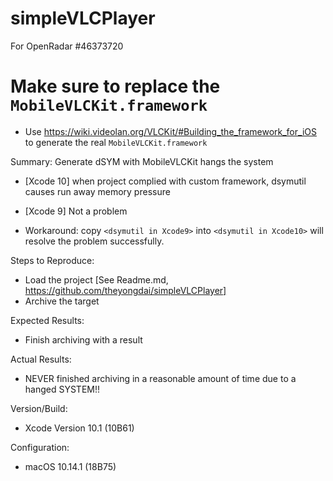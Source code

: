 # simpleVLCPlayer
For OpenRadar #46373720

# Make sure to replace the `MobileVLCKit.framework` 
- Use https://wiki.videolan.org/VLCKit/#Building_the_framework_for_iOS to generate the real `MobileVLCKit.framework`


Summary: Generate dSYM with MobileVLCKit hangs the system
- [Xcode 10] when project complied with custom framework, dsymutil causes run away memory pressure
- [Xcode 9] Not a problem

- Workaround: copy `<dsymutil in Xcode9>` into `<dsymutil in Xcode10>` will resolve the problem successfully.



Steps to Reproduce:
- Load the project [See Readme.md, https://github.com/theyongdai/simpleVLCPlayer]
- Archive the target

Expected Results:
- Finish archiving with a result

Actual Results:
- NEVER finished archiving in a reasonable amount of time due to a hanged SYSTEM!!

Version/Build:
- Xcode Version 10.1 (10B61)

Configuration:
- macOS 10.14.1 (18B75)
